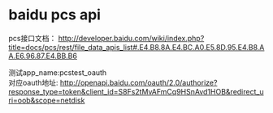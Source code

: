 baidu pcs api
===

pcs接口文档： http://developer.baidu.com/wiki/index.php?title=docs/pcs/rest/file_data_apis_list#.E4.B8.8A.E4.BC.A0.E5.8D.95.E4.B8.AA.E6.96.87.E4.BB.B6  

测试app_name:pcstest_oauth  
对应oauth地址:  http://openapi.baidu.com/oauth/2.0/authorize?response_type=token&client_id=S8Fs2tMvAFmCq9HSnAvd1HOB&redirect_uri=oob&scope=netdisk  
